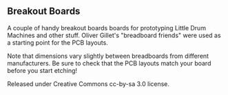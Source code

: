 Breakout Boards
---------------

A couple of handy breakout boards boards for prototyping Little Drum Machines and other stuff. Oliver Gillet's "breadboard friends" were used as a starting point for the PCB layouts.

Note that dimensions vary slightly between breadboards from different manufacturers. Be sure to check that the PCB layouts match your board before you start etching!

Released under Creative Commons cc-by-sa 3.0 license.

